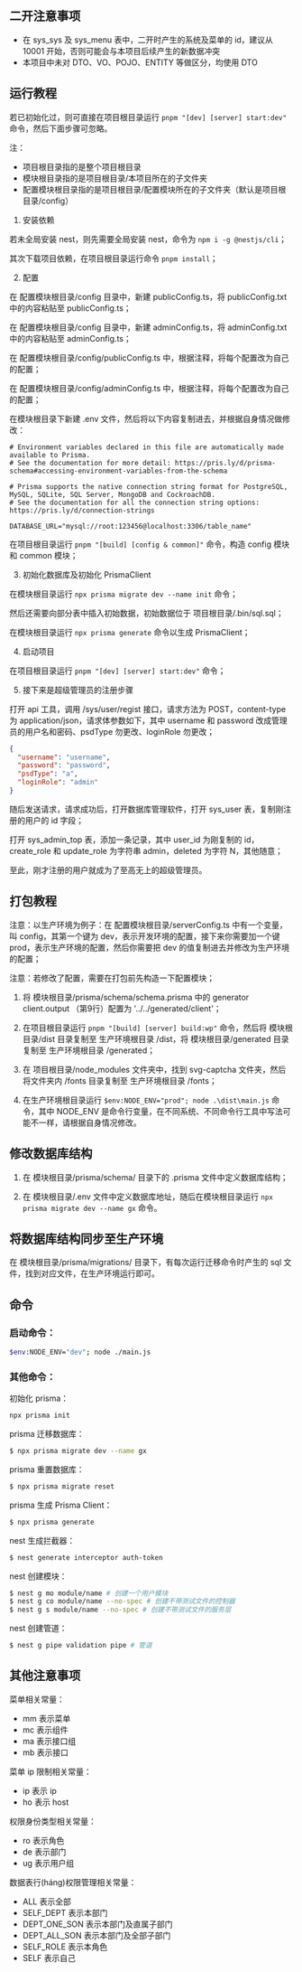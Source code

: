 ## 二开注意事项

- 在 sys_sys 及 sys_menu 表中，二开时产生的系统及菜单的 id，建议从 10001 开始，否则可能会与本项目后续产生的新数据冲突
- 本项目中未对 DTO、VO、POJO、ENTITY 等做区分，均使用 DTO

## 运行教程

若已初始化过，则可直接在项目根目录运行 `pnpm "[dev] [server] start:dev"` 命令，然后下面步骤可忽略。

注：

- 项目根目录指的是整个项目根目录
- 模块根目录指的是项目根目录/本项目所在的子文件夹
- 配置模块根目录指的是项目根目录/配置模块所在的子文件夹（默认是项目根目录/config）

1. 安装依赖

若未全局安装 nest，则先需要全局安装 nest，命令为 `npm i -g @nestjs/cli`；

其次下载项目依赖，在项目根目录运行命令 `pnpm install`；

2. 配置

在 配置模块根目录/config 目录中，新建 publicConfig.ts，将 publicConfig.txt 中的内容粘贴至 publicConfig.ts；

在 配置模块根目录/config 目录中，新建 adminConfig.ts，将 adminConfig.txt 中的内容粘贴至 adminConfig.ts；

在 配置模块根目录/config/publicConfig.ts 中，根据注释，将每个配置改为自己的配置；

在 配置模块根目录/config/adminConfig.ts 中，根据注释，将每个配置改为自己的配置；

在模块根目录下新建 .env 文件，然后将以下内容复制进去，并根据自身情况做修改：
```
# Environment variables declared in this file are automatically made available to Prisma.
# See the documentation for more detail: https://pris.ly/d/prisma-schema#accessing-environment-variables-from-the-schema

# Prisma supports the native connection string format for PostgreSQL, MySQL, SQLite, SQL Server, MongoDB and CockroachDB.
# See the documentation for all the connection string options: https://pris.ly/d/connection-strings

DATABASE_URL="mysql://root:123456@localhost:3306/table_name"

```

在项目根目录运行 `pnpm "[build] [config & common]"` 命令，构造 config 模块和 common 模块；

3. 初始化数据库及初始化 PrismaClient

在模块根目录运行 `npx prisma migrate dev --name init` 命令；

然后还需要向部分表中插入初始数据，初始数据位于 项目根目录/.bin/sql.sql；

在模块根目录运行 `npx prisma generate` 命令以生成 PrismaClient；

4. 启动项目

在项目根目录运行 `pnpm "[dev] [server] start:dev"` 命令；

5. 接下来是超级管理员的注册步骤

打开 api 工具，调用 /sys/user/regist 接口，请求方法为 POST，content-type 为 application/json，请求体参数如下，其中 username 和 password 改成管理员的用户名和密码、psdType 勿更改、loginRole 勿更改；

```json
{
  "username": "username",
  "password": "password",
  "psdType": "a",
  "loginRole": "admin"
}
```

随后发送请求，请求成功后，打开数据库管理软件，打开 sys_user 表，复制刚注册的用户的 id 字段；

打开 sys_admin_top 表，添加一条记录，其中 user_id 为刚复制的 id，create_role 和 update_role 为字符串 admin，deleted 为字符 N，其他随意；

至此，刚才注册的用户就成为了至高无上的超级管理员。

## 打包教程

注意：以生产环境为例子：在 配置模块根目录/serverConfig.ts 中有一个变量，叫 config，其第一个键为 dev，表示开发环境的配置，接下来你需要加一个键 prod，表示生产环境的配置，然后你需要把 dev 的值复制进去并修改为生产环境的配置；

注意：若修改了配置，需要在打包前先构造一下配置模块；

1. 将 模块根目录/prisma/schema/schema.prisma 中的 generator client.output （第9行）配置为 '../../generated/client'；

2. 在项目根目录运行 `pnpm "[build] [server] build:wp"` 命令，然后将 模块根目录/dist 目录复制至 生产环境根目录 /dist，将 模块根目录/generated 目录复制至 生产环境根目录 /generated；

3. 在 项目根目录/node_modules 文件夹中，找到 svg-captcha 文件夹，然后将文件夹内 /fonts 目录复制至 生产环境根目录 /fonts；

4. 在生产环境根目录运行 `$env:NODE_ENV="prod"; node .\dist\main.js` 命令，其中 NODE_ENV 是命令行变量，在不同系统、不同命令行工具中写法可能不一样，请根据自身情况修改。

## 修改数据库结构

1. 在 模块根目录/prisma/schema/ 目录下的 .prisma 文件中定义数据库结构；

2. 在 模块根目录/.env 文件中定义数据库地址，随后在模块根目录运行 `npx prisma migrate dev --name gx` 命令。

## 将数据库结构同步至生产环境

在 模块根目录/prisma/migrations/ 目录下，有每次运行迁移命令时产生的 sql 文件，找到对应文件，在生产环境运行即可。

## 命令

### 启动命令：

```bash
$env:NODE_ENV="dev"; node ./main.js
```

### 其他命令：

初始化 prisma：

```bash
npx prisma init
```

prisma 迁移数据库：

```bash
$ npx prisma migrate dev --name gx
```

prisma 重置数据库：

```bash
$ npx prisma migrate reset
```

prisma 生成 Prisma Client：

```bash
$ npx prisma generate
```

nest 生成拦截器：

```bash
$ nest generate interceptor auth-token
```

nest 创建模块：

```bash
$ nest g mo module/name # 创建一个用户模块
$ nest g co module/name --no-spec # 创建不带测试文件的控制器
$ nest g s module/name --no-spec # 创建不带测试文件的服务层
```

nest 创建管道：

```bash
$ nest g pipe validation pipe # 管道
```

## 其他注意事项

菜单相关常量：

* mm 表示菜单
* mc 表示组件
* ma 表示接口组
* mb 表示接口

菜单 ip 限制相关常量：

* ip 表示 ip
* ho 表示 host

权限身份类型相关常量：

* ro 表示角色
* de 表示部门
* ug 表示用户组

数据表行(háng)权限管理相关常量：

* ALL 表示全部
* SELF_DEPT 表示本部门
* DEPT_ONE_SON 表示本部门及直属子部门
* DEPT_ALL_SON 表示本部门及全部子部门
* SELF_ROLE 表示本角色
* SELF 表示自己
